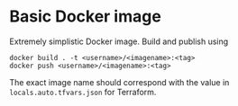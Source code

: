 # Basic Docker image

Extremely simplistic Docker image. Build and publish using
```
docker build . -t <username>/<imagename>:<tag>
docker push <username>/<imagename>:<tag>
```

The exact image name should correspond with the value in `locals.auto.tfvars.json` for Terraform.